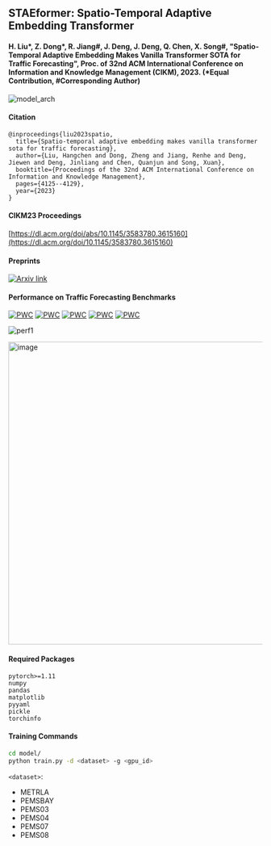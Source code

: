 ## STAEformer: Spatio-Temporal Adaptive Embedding Transformer

#### H. Liu*, Z. Dong*, R. Jiang#, J. Deng, J. Deng, Q. Chen, X. Song#, "Spatio-Temporal Adaptive Embedding Makes Vanilla Transformer SOTA for Traffic Forecasting", Proc. of 32nd ACM International Conference on Information and Knowledge Management (CIKM), 2023. (*Equal Contribution, #Corresponding Author)

![model_arch](https://github.com/XDZhelheim/STAEformer/assets/57553691/f0620d5b-2b7f-47bc-bf76-5fccf48fae35)

#### Citation
```
@inproceedings{liu2023spatio,
  title={Spatio-temporal adaptive embedding makes vanilla transformer sota for traffic forecasting},
  author={Liu, Hangchen and Dong, Zheng and Jiang, Renhe and Deng, Jiewen and Deng, Jinliang and Chen, Quanjun and Song, Xuan},
  booktitle={Proceedings of the 32nd ACM International Conference on Information and Knowledge Management},
  pages={4125--4129},
  year={2023}
}
```

#### CIKM23 Proceedings
[https://dl.acm.org/doi/abs/10.1145/3583780.3615160](https://dl.acm.org/doi/10.1145/3583780.3615160)

#### Preprints
[![Arxiv link](https://img.shields.io/static/v1?label=arXiv&message=STAEformer&color=red&logo=arxiv)](https://arxiv.org/abs/2308.10425)

#### Performance on Traffic Forecasting Benchmarks

[![PWC](https://img.shields.io/endpoint.svg?url=https://paperswithcode.com/badge/spatio-temporal-adaptive-embedding-makes/traffic-prediction-on-pems04)](https://paperswithcode.com/sota/traffic-prediction-on-pems04?p=spatio-temporal-adaptive-embedding-makes)
[![PWC](https://img.shields.io/endpoint.svg?url=https://paperswithcode.com/badge/spatio-temporal-adaptive-embedding-makes/traffic-prediction-on-pems07)](https://paperswithcode.com/sota/traffic-prediction-on-pems07?p=spatio-temporal-adaptive-embedding-makes)
[![PWC](https://img.shields.io/endpoint.svg?url=https://paperswithcode.com/badge/spatio-temporal-adaptive-embedding-makes/traffic-prediction-on-pems08)](https://paperswithcode.com/sota/traffic-prediction-on-pems08?p=spatio-temporal-adaptive-embedding-makes)
[![PWC](https://img.shields.io/endpoint.svg?url=https://paperswithcode.com/badge/spatio-temporal-adaptive-embedding-makes/traffic-prediction-on-metr-la)](https://paperswithcode.com/sota/traffic-prediction-on-metr-la?p=spatio-temporal-adaptive-embedding-makes)
[![PWC](https://img.shields.io/endpoint.svg?url=https://paperswithcode.com/badge/spatio-temporal-adaptive-embedding-makes/traffic-prediction-on-pems-bay)](https://paperswithcode.com/sota/traffic-prediction-on-pems-bay?p=spatio-temporal-adaptive-embedding-makes)

![perf1](https://github.com/XDZhelheim/STAEformer/assets/57553691/8049bce2-9bc2-4248-a911-25468e9bbab4)

<img width="600" alt="image" src="https://github.com/XDZhelheim/STAEformer/assets/57553691/abf009aa-b145-451c-aff6-27031d60a612">

#### Required Packages

```
pytorch>=1.11
numpy
pandas
matplotlib
pyyaml
pickle
torchinfo
```

#### Training Commands

```bash
cd model/
python train.py -d <dataset> -g <gpu_id>
```

`<dataset>`:
- METRLA
- PEMSBAY
- PEMS03
- PEMS04
- PEMS07
- PEMS08
